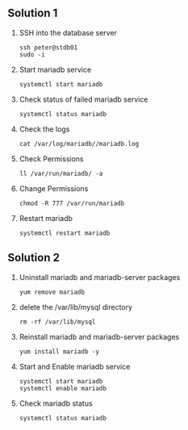## Solution 1

1. SSH into the database server

    ```
    ssh peter@stdb01
    sudo -i
    ```

2. Start mariadb service

    `systemctl start mariadb`

3. Check status of failed mariadb service

    `systemctl status mariadb`

4. Check the logs

    `cat /var/log/mariadb//mariadb.log`

5. Check Permissions

    `ll /var/run/mariadb/ -a`

6. Change Permissions 

    `chmod -R 777 /var/run/mariadb`

7. Restart mariadb

    `systemctl restart mariadb`


## Solution 2

1. Uninstall mariadb and mariadb-server packages

    `yum remove mariadb`

2. delete the /var/lib/mysql directory

    `rm -rf /var/lib/mysql`

3. Reinstall mariadb and mariadb-server packages

    `yum install mariadb -y`

4. Start and Enable mariadb service

    ```
    systemctl start mariadb
    systemctl enable mariadb
    ```

5. Check mariadb status

    `systemctl status mariadb`

